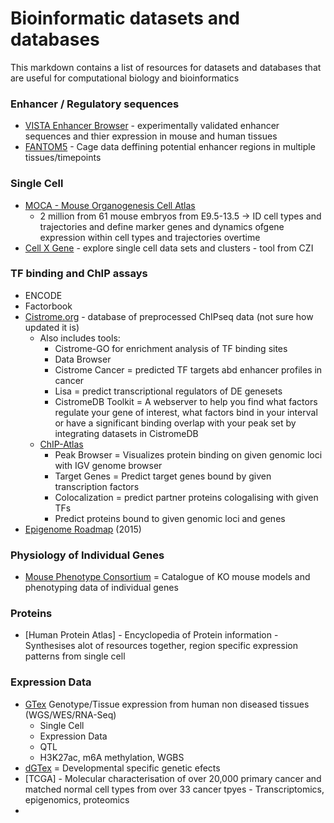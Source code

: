 # Bioinformatic datasets and databases

This markdown contains a list of resources for datasets and databases that are useful for computational biology and bioinformatics 


### Enhancer / Regulatory sequences 
- [VISTA Enhancer Browser](https://enhancer.lbl.gov/) - experimentally validated enhancer sequences and thier expression in mouse and human tissues
- [FANTOM5](https://fantom.gsc.riken.jp/5/data/) - Cage data deffining potential enhancer regions in multiple tissues/timepoints

### Single Cell 
- [MOCA - Mouse Organogenesis Cell Atlas](https://oncoscape.v3.sttrcancer.org/atlas.gs.washington.edu.mouse.rna/landing)
    - 2 million from 61 mouse embryos from E9.5-13.5 -> ID cell types and trajectories and define marker genes and dynamics ofgene expression within cell types and trajectories overtime
- [Cell X Gene](https://cellxgene.cziscience.com/) - explore single cell data sets and clusters - tool from CZI

### TF binding and ChIP assays 
- ENCODE
- Factorbook
- [Cistrome.org](http://cistrome.org/) - database of preprocessed ChIPseq data (not sure how updated it is)
  - Also includes tools:
    - Cistrome-GO for enrichment analysis of TF binding sites
    - Data Browser
    - Cistrome Cancer = predicted TF targets abd enhancer profiles in cancer
    - Lisa = predict transcriptional regulators of DE genesets
    - CistromeDB Toolkit = A webserver to help you find what factors regulate your gene of interest, what factors bind in your interval or have a significant binding overlap with your peak set by integrating datasets in CistromeDB
  - [ChIP-Atlas](https://chip-atlas.org/)
    - Peak Browser = Visualizes protein binding on given genomic loci with IGV genome browser
    - Target Genes = Predict target genes bound by given transcription factors
    - Colocalization = predict partner proteins cologalising with given TFs
    - Predict proteins bound to given genomic loci and genes
- [Epigenome Roadmap](https://maayanlab.cloud/Harmonizome/resource/Roadmap+Epigenomics) (2015) 
  

### Physiology of Individual Genes 
- [Mouse Phenotype Consortium](https://www.mousephenotype.org/) = Catalogue of KO mouse models and phenotyping data of individual genes
  
### Proteins 
- [Human Protein Atlas] - Encyclopedia of Protein information - Synthesises alot of resources together, region specific expression patterns from single cell
  
### Expression Data 
- [GTex](https://gtexportal.org/home/) Genotype/Tissue expression from human non diseased tissues (WGS/WES/RNA-Seq)
  - Single Cell
  - Expression Data
  - QTL
  - H3K27ac, m6A methylation, WGBS 
- [dGTex](https://dgtex.org/) = Developmental specific genetic efects
- [TCGA] - Molecular characterisation of over 20,000 primary cancer and matched normal cell types from over 33 cancer tpyes - Transcriptomics, epigenomics, proteomics
- 
